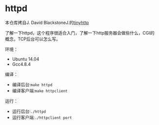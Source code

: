 # httpd

本仓库拷自J. David BlackstoneJ.的[tinyhttp](http://tinyhttpd.sourceforge.net)


了解一下httpd，这个程序很适合入门，了解一下http服务器会做些什么，CGI的概念，TCP后台可以怎么写。


环境：
- Ubuntu 14.04
- Gcc4.8.4


编译：
- 编译后台:`make httpd`
- 编译客户端:`make httpclient`


运行：
- 运行后台:`./httpd`
- 运行客户端:`./httpclient port`
